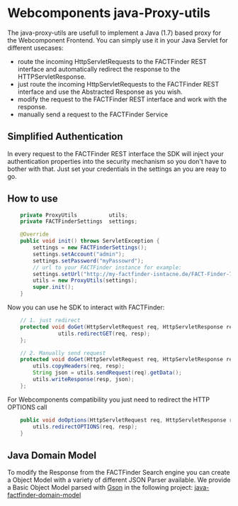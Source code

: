 # Webcomponents java-Proxy-utils 
The java-proxy-utils are usefull to implement a Java (1.7) based proxy for the Webcomponent Frontend.
You can simply use it in your Java Servlet for different usecases:

- route the incoming HttpServletRequests to the FACTFinder REST interface and automatically redirect the response to the HTTPServletResponse.
- just route the incoming HttpServletRequests to the FACTFinder REST interface and use the Abstracted Response as you wish.
- modify the request to the FACTFinder REST interface and work with the response.
- manually send a request to the FACTFinder Service


## Simplified Authentication
In every request to the FACTFinder REST interface the SDK will inject your authentication properties into the security mechanism so you don't have to bother with that.
Just set your credentials in the settings an you are reay to go.

## How to use
```java
	private ProxyUtils			utils;
	private FACTFinderSettings	settings;

	@Override
	public void init() throws ServletException {
		settings = new FACTFinderSettings();
		settings.setAccount("admin");
		settings.setPassword("myPassowrd");
		// url to your FACTFinder instance for example:
		settings.setUrl("http://my-factfinder-isntacne.de/FACT-Finder-7.2");
		utils = new ProxyUtils(settings);
		super.init();
	}  
```

Now you can use he SDK to interact with FACTFinder:

```java
	// 1. just redirect
	protected void doGet(HttpServletRequest req, HttpServletResponse resp) throws ServletException, IOException {
				utils.redirectGET(req, resp);
	};

	// 2. Manually send request
	protected void doGet(HttpServletRequest req, HttpServletResponse resp) throws ServletException, IOException {
		utils.copyHeaders(req, resp);
		String json = utils.sendRequest(req).getData();
		utils.writeResponse(resp, json);
	};
```

For Webcomponents compatibility you just need to redirect the HTTP OPTIONS call  
 
```java
	public void doOptions(HttpServletRequest req, HttpServletResponse resp) throws IOException {
		utils.redirectOPTIONS(req, resp);
	}  
```

## Java Domain Model
To modify the Response from the FACTFinder Search engine you can create a Object Model with a variety of different JSON Parser available.
We provide a Basic Object Model parsed with [Gson](https://github.com/google/gson) in the following project: [java-factfinder-domain-model](https://github.com/FACT-Finder-Web-Components/java-factfinder-domain-model)



 

